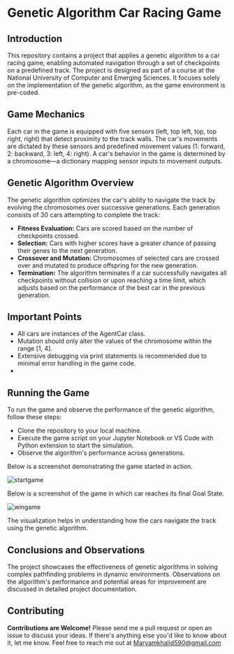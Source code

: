 # Genetic Algorithm Car Racing Game
## Introduction
This repository contains a project that applies a genetic algorithm to a car racing game, enabling automated navigation through a set of checkpoints on a predefined track. The project is designed as part of a course at the National University of Computer and Emerging Sciences. It focuses solely on the implementation of the genetic algorithm, as the game environment is pre-coded.

## Game Mechanics
Each car in the game is equipped with five sensors (left, top left, top, top right, right) that detect proximity to the track walls. The car's movements are dictated by these sensors and predefined movement values (1: forward, 2: backward, 3: left, 4: right). A car's behavior in the game is determined by a chromosome—a dictionary mapping sensor inputs to movement outputs.

## Genetic Algorithm Overview
The genetic algorithm optimizes the car's ability to navigate the track by evolving the chromosomes over successive generations. Each generation consists of 30 cars attempting to complete the track:

 - **Fitness Evaluation:** Cars are scored based on the number of checkpoints crossed.
 - **Selection:** Cars with higher scores have a greater chance of passing their genes to the next generation.
 - **Crossover and Mutation:** Chromosomes of selected cars are crossed over and mutated to produce offspring for the new generation.
 - **Termination:** The algorithm terminates if a car successfully navigates all checkpoints without collision or upon reaching a time limit, which adjusts based on the performance of the best car in the previous generation.

## Important Points
 - All cars are instances of the AgentCar class.
 - Mutation should only alter the values of the chromosome within the range [1, 4].
 - Extensive debugging via print statements is recommended due to minimal error handling in the game code.
 - 
## Running the Game
To run the game and observe the performance of the genetic algorithm, follow these steps:
 - Clone the repository to your local machine.
 - Execute the game script on your Jupyter Notebook or VS Code with Python extension to start the simulation.
 - Observe the algorithm's performance across generations.

Below is a screenshot demonstrating the game started in action. 
  
![startgame](https://github.com/Maryam189/Genetic-Algorithm-Car-Racing-Game/assets/76420523/c9ac1109-b23c-4a73-9610-8dceee9e5bf7)

Below is a screenshot of the game in which car reaches its final Goal State.

![wingame](https://github.com/Maryam189/Genetic-Algorithm-Car-Racing-Game/assets/76420523/4f14781d-bc3d-4100-a7fe-f4bb5a8a73f7)

The visualization helps in understanding how the cars navigate the track using the genetic algorithm.


## Conclusions and Observations
The project showcases the effectiveness of genetic algorithms in solving complex pathfinding problems in dynamic environments. Observations on the algorithm's performance and potential areas for improvement are discussed in detailed project documentation.

## Contributing
**Contributions are Welcome!** Please send me a pull request or open an issue to discuss your ideas. If there's anything else you'd like to know about it, let me know. Feel free to reach me out at Maryamkhalid590@gmail.com
